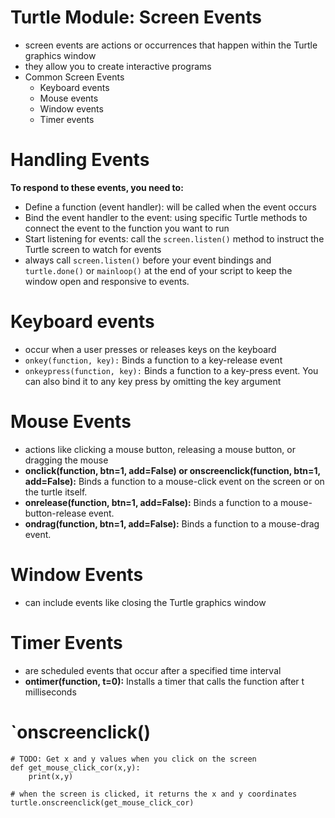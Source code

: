 # Turtle Module: Screen Events
- screen events are actions or occurrences that happen within the Turtle graphics window
- they allow you to create interactive programs
- Common Screen Events
    - Keyboard events
    - Mouse events
    - Window events
    - Timer events


# Handling Events
**To respond to these events, you need to:**
- Define a function (event handler): will be called when the event occurs
- Bind the event handler to the event: using specific Turtle methods to connect the event to the function you want to run
- Start listening for events: call the `screen.listen()` method to instruct the Turtle screen to watch for events
- always call `screen.listen()` before your event bindings and` turtle.done()` or `mainloop()` at the end of your script to keep the window open and responsive to events. 


# Keyboard events
- occur when a user presses or releases keys on the keyboard
- `onkey(function, key):` Binds a function to a key-release event
- `onkeypress(function, key):` Binds a function to a key-press event. You can also bind it to any key press by omitting the key argument

# Mouse Events
- actions like clicking a mouse button, releasing a mouse button, or dragging the mouse
- **onclick(function, btn=1, add=False) or onscreenclick(function, btn=1, add=False):** Binds a function to a mouse-click event on the screen or on the turtle itself.
- **onrelease(function, btn=1, add=False):** Binds a function to a mouse-button-release event.
- **ondrag(function, btn=1, add=False):** Binds a function to a mouse-drag event.

# Window Events
- can include events like closing the Turtle graphics window

# Timer Events
- are scheduled events that occur after a specified time interval
- **ontimer(function, t=0):** Installs a timer that calls the function after t milliseconds

# `onscreenclick()
```
# TODO: Get x and y values when you click on the screen
def get_mouse_click_cor(x,y):
    print(x,y)

# when the screen is clicked, it returns the x and y coordinates
turtle.onscreenclick(get_mouse_click_cor)
```